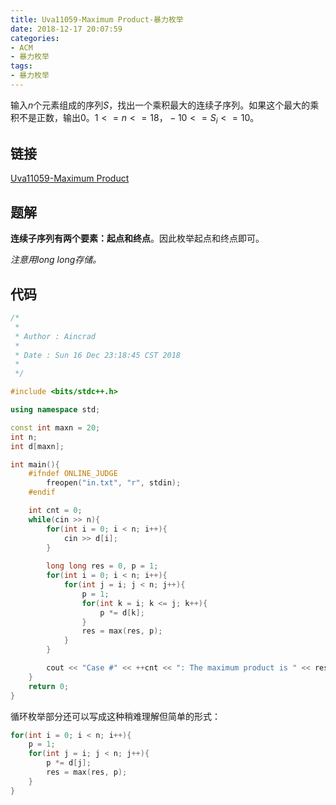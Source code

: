 ```yaml
---
title: Uva11059-Maximum Product-暴力枚举
date: 2018-12-17 20:07:59
categories:
- ACM
- 暴力枚举
tags:
- 暴力枚举
---
```

输入$n$个元素组成的序列$S$，找出一个乘积最大的连续子序列。如果这个最大的乘积不是正数，输出0。$1 <=n <= 18，-10 <= S_i <= 10$。
<!--more-->
## 链接
[Uva11059-Maximum Product](https://vjudge.net/problem/UVA-11059)

## 题解
**连续子序列有两个要素：起点和终点**。因此枚举起点和终点即可。

*注意用long long存储。*

## 代码
```C++
/*
 *
 * Author : Aincrad
 *
 * Date : Sun 16 Dec 23:18:45 CST 2018
 *
 */

#include <bits/stdc++.h>

using namespace std;

const int maxn = 20;
int n;
int d[maxn];

int main(){
    #ifndef ONLINE_JUDGE
        freopen("in.txt", "r", stdin);
    #endif

    int cnt = 0;
    while(cin >> n){
        for(int i = 0; i < n; i++){
            cin >> d[i];
        }
        
        long long res = 0, p = 1;
        for(int i = 0; i < n; i++){
            for(int j = i; j < n; j++){
                p = 1;
                for(int k = i; k <= j; k++){
                    p *= d[k];
                }
                res = max(res, p);
            }
        }        

        cout << "Case #" << ++cnt << ": The maximum product is " << res << "." << endl << endl;
    }
    return 0;
}
```
循环枚举部分还可以写成这种稍难理解但简单的形式：
```C++
for(int i = 0; i < n; i++){
    p = 1;
    for(int j = i; j < n; j++){
        p *= d[j];
        res = max(res, p);
    }
}
```